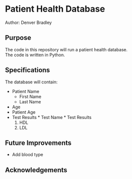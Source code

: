# Patient Health Database

Author: Denver Bradley

## Purpose
The code in this repository will run a patient health database.  
The code is written in Python.

## Specifications
The database will contain:
* Patient Name
    * First Name
    * Last Name
* Age
* Patient Age
* Test Results
        * Test Name
        * Test Results
    1. HDL
    1. LDL

## Future Improvements
* Add blood type
## Acknowledgements
